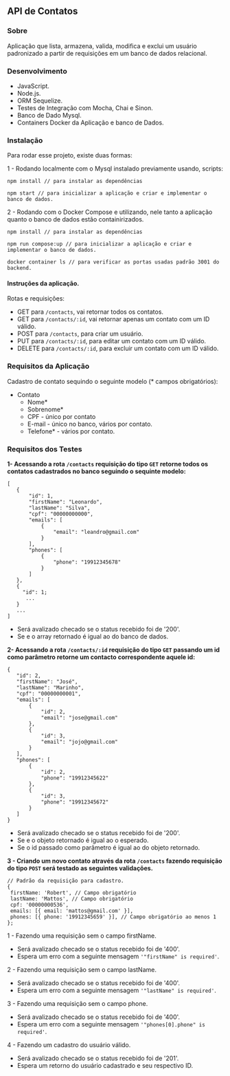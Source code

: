 ## API de Contatos
### Sobre

Aplicação que lista, armazena, valida, modifica e exclui um usuário padronizado a partir de requisições em um banco de dados relacional.

### Desenvolvimento

- JavaScript.
- Node.js.
- ORM Sequelize.
- Testes de Integração com Mocha, Chai e Sinon.
- Banco de Dado Mysql.
- Containers Docker da Aplicação e banco de Dados.

### Instalação 

Para rodar esse projeto, existe duas formas: 

1 - Rodando localmente com o Mysql instalado previamente usando, scripts:  
``` 
npm install // para instalar as dependências

npm start // para inicializar a aplicação e criar e implementar o banco de dados.
```
2 - Rodando com o Docker Compose e utilizando, nele tanto a aplicação quanto o banco de dados estão containirizados.  
``` 
npm install // para instalar as dependências

npm run compose:up // para inicializar a aplicação e criar e implementar o banco de dados.

docker container ls // para verificar as portas usadas padrão 3001 do backend.
```
#### Instruções da aplicação. 

Rotas e requisições: 

- GET para `/contacts`, vai retornar todos os contatos.
- GET para `/contacts/:id`, vai retornar apenas um contato com um ID válido.
- POST para `/contacts`, para criar um usuário.
- PUT para `/contacts/:id`, para editar um contato com um ID válido.
- DELETE para `/contacts/:id`, para excluir um contato com um ID válido.

### Requisitos da Aplicação 

Cadastro de contato sequindo o seguinte modelo (* campos obrigatórios): 
  - Contato 
    - Nome*
    - Sobrenome*
    - CPF - único por contato
    - E-mail - único no banco, vários por contato.
    - Telefone* - vários por contato. 
### Requisitos dos Testes

 **1- Acessando a rota `/contacts` requisição do tipo `GET` retorne todos os contatos cadastrados no banco seguindo o sequinte modelo:**
 ```
 [
    {
        "id": 1,
        "firstName": "Leonardo",
        "lastName": "Silva",
        "cpf": "00000000000",
        "emails": [
            {
                "email": "leandro@gmail.com"
            }
        ],
        "phones": [
            {
                "phone": "19912345678"
            }
        ]
    },
    {
      "id": 1;
       ...
    }
    ...
] 
 ```  
  - Será avalizado checado se o status recebido foi  de '200'.
  - Se e o array retornado é igual ao do banco de dados.

 **2- Acessando a rota `/contacts/:id` requisição do tipo `GET`  passando um id como parâmetro retorne um contacto correspondente aquele id:**
 ```
{
    "id": 2,
    "firstName": "José",
    "lastName": "Marinho",
    "cpf": "00000000001",
    "emails": [
        {
            "id": 2,
            "email": "jose@gmail.com"
        },
        {
            "id": 3,
            "email": "jojo@gmail.com"
        }
    ],
    "phones": [
        {
            "id": 2,
            "phone": "19912345622"
        },
        {
            "id": 3,
            "phone": "19912345672"
        }
    ]
}

 ```  
  - Será avalizado checado se o status recebido foi  de '200'.
  - Se e o objeto retornado é igual ao o esperado.
  - Se o id passado como parâmetro é igual ao do objeto retornado.

  **3 - Criando um novo contato através da rota `/contacts` fazendo requisição do tipo `POST` será testado as seguintes validações.**
 
 ```
 // Padrão da requisição para cadastro.
{        
  firstName: 'Robert', // Campo obrigatório
  lastName: 'Mattos', // Campo obrigatório
  cpf: '00000000536',
  emails: [{ email: 'mattos@gmail.com' }],
  phones: [{ phone: '19912345659' }], // Campo obrigatório ao menos 1
};
```

1 - Fazendo uma requisição sem o campo firstName.
- Será avalizado checado se o status recebido foi  de '400'.
- Espera um erro com a seguinte mensagem `'"firstName" is required'`.

2 - Fazendo uma requisição sem o campo lastName.
- Será avalizado checado se o status recebido foi  de '400'.
- Espera um erro com a seguinte mensagem `'"lastName" is required'`.

3 - Fazendo uma requisição sem o campo phone.
- Será avalizado checado se o status recebido foi  de '400'.
- Espera um erro com a seguinte mensagem `'"phones[0].phone" is required'`.

4 - Fazendo um cadastro do usuário válido. 
- Será avalizado checado se o status recebido foi  de '201'.
- Espera um retorno do usuário cadastrado e seu respectivo ID.